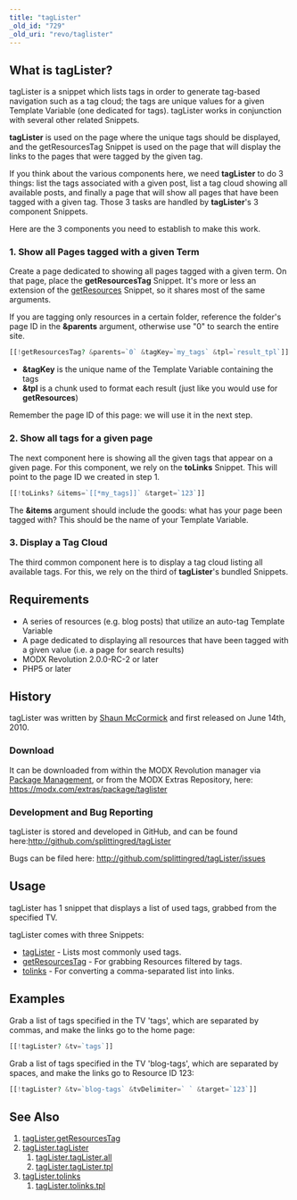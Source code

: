 ```yaml
---
title: "tagLister"
_old_id: "729"
_old_uri: "revo/taglister"
---
```


## What is tagLister?

tagLister is a snippet which lists tags in order to generate tag-based navigation such as a tag cloud; the tags are unique values for a given Template Variable (one dedicated for tags). tagLister works in conjunction with several other related Snippets.

**tagLister** is used on the page where the unique tags should be displayed, and the getResourcesTag Snippet is used on the page that will display the links to the pages that were tagged by the given tag.

If you think about the various components here, we need **tagLister** to do 3 things: list the tags associated with a given post, list a tag cloud showing all available posts, and finally a page that will show all pages that have been tagged with a given tag. Those 3 tasks are handled by **tagLister**'s 3 component Snippets.

Here are the 3 components you need to establish to make this work.

### 1. Show all Pages tagged with a given Term

Create a page dedicated to showing all pages tagged with a given term. On that page, place the **getResourcesTag** Snippet. It's more or less an extension of the [getResources](extras/getresources "getResources") Snippet, so it shares most of the same arguments.

If you are tagging only resources in a certain folder, reference the folder's page ID in the **&parents** argument, otherwise use "0" to search the entire site.

```php
[[!getResourcesTag? &parents=`0` &tagKey=`my_tags` &tpl=`result_tpl`]]
```

-   **&tagKey** is the unique name of the Template Variable containing the tags
-   **&tpl** is a chunk used to format each result (just like you would use for **getResources**)

Remember the page ID of this page: we will use it in the next step.

### 2. Show all tags for a given page

The next component here is showing all the given tags that appear on a given page. For this component, we rely on the **toLinks** Snippet. This will point to the page ID we created in step 1.

```php
[[!toLinks? &items=`[[*my_tags]]` &target=`123`]]
```

The **&items** argument should include the goods: what has your page been tagged with? This should be the name of your Template Variable.

### 3. Display a Tag Cloud

The third common component here is to display a tag cloud listing all available tags. For this, we rely on the third of **tagLister**'s bundled Snippets.

## Requirements

-   A series of resources (e.g. blog posts) that utilize an auto-tag Template Variable
-   A page dedicated to displaying all resources that have been tagged with a given value (i.e. a page for search results)
-   MODX Revolution 2.0.0-RC-2 or later
-   PHP5 or later

## History

tagLister was written by [Shaun McCormick](https://github.com/splittingred) and first released on June 14th, 2010.

### Download

It can be downloaded from within the MODX Revolution manager via [Package Management](developing-in-modx/advanced-development/package-management "Package Management"), or from the MODX Extras Repository, here: <https://modx.com/extras/package/taglister>

### Development and Bug Reporting

tagLister is stored and developed in GitHub, and can be found here:<http://github.com/splittingred/tagLister>

Bugs can be filed here: <http://github.com/splittingred/tagLister/issues>

## Usage

tagLister has 1 snippet that displays a list of used tags, grabbed from the specified TV.

tagLister comes with three Snippets:

-   [tagLister](extras/taglister/taglister "tagLister") - Lists most commonly used tags.
-   [getResourcesTag](extras/taglister/taglister.getresourcestag "tagLister.getResourcesTag") - For grabbing Resources filtered by tags.
-   [tolinks](extras/taglister/taglister.tolinks "tagLister.tolinks") - For converting a comma-separated list into links.

## Examples

Grab a list of tags specified in the TV 'tags', which are separated by commas, and make the links go to the home page:

```php
[[!tagLister? &tv=`tags`]]
```

Grab a list of tags specified in the TV 'blog-tags', which are separated by spaces, and make the links go to Resource ID 123:

```php
[[!tagLister? &tv=`blog-tags` &tvDelimiter=` ` &target=`123`]]
```

## See Also

1. [tagLister.getResourcesTag](extras/taglister/taglister.getresourcestag)
2. [tagLister.tagLister](extras/taglister/taglister)
    1. [tagLister.tagLister.all](extras/taglister/taglister/all)
    2. [tagLister.tagLister.tpl](extras/taglister/taglister/tpl)
3. [tagLister.tolinks](extras/taglister/taglister.tolinks)
    1. [tagLister.tolinks.tpl](extras/taglister/taglister.tolinks/tpl)
